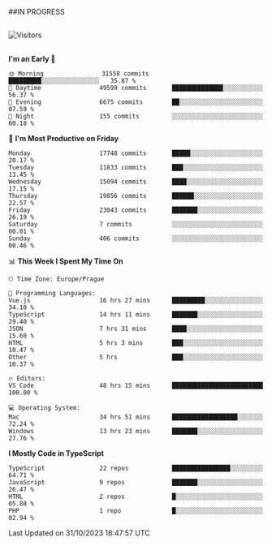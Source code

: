 ##IN PROGRESS
##
![Visitors](https://komarev.com/ghpvc/?username=petrbui&style=for-the-badge&label=Visitors+👀)



##
<!--
[![My GitHub stats](https://github-readme-stats.vercel.app/api?username=petrbui&theme=github_dark)](https://github.com/anuraghazra/github-readme-stats)

[![My wakatime stats](https://github-readme-stats.vercel.app/api/wakatime?username=petrbui&theme=github_dark)](https://github.com/anuraghazra/github-readme-stats)
-->
<!--START_SECTION:waka-->
**I'm an Early 🐤** 

```text
🌞 Morning                31558 commits       █████████░░░░░░░░░░░░░░░░   35.87 % 
🌆 Daytime                49599 commits       ██████████████░░░░░░░░░░░   56.37 % 
🌃 Evening                6675 commits        ██░░░░░░░░░░░░░░░░░░░░░░░   07.59 % 
🌙 Night                  155 commits         ░░░░░░░░░░░░░░░░░░░░░░░░░   00.18 % 
```
📅 **I'm Most Productive on Friday** 

```text
Monday                   17748 commits       █████░░░░░░░░░░░░░░░░░░░░   20.17 % 
Tuesday                  11833 commits       ███░░░░░░░░░░░░░░░░░░░░░░   13.45 % 
Wednesday                15094 commits       ████░░░░░░░░░░░░░░░░░░░░░   17.15 % 
Thursday                 19856 commits       ██████░░░░░░░░░░░░░░░░░░░   22.57 % 
Friday                   23043 commits       ███████░░░░░░░░░░░░░░░░░░   26.19 % 
Saturday                 7 commits           ░░░░░░░░░░░░░░░░░░░░░░░░░   00.01 % 
Sunday                   406 commits         ░░░░░░░░░░░░░░░░░░░░░░░░░   00.46 % 
```


📊 **This Week I Spent My Time On** 

```text
🕑︎ Time Zone: Europe/Prague

💬 Programming Languages: 
Vue.js                   16 hrs 27 mins      █████████░░░░░░░░░░░░░░░░   34.10 % 
TypeScript               14 hrs 11 mins      ███████░░░░░░░░░░░░░░░░░░   29.40 % 
JSON                     7 hrs 31 mins       ████░░░░░░░░░░░░░░░░░░░░░   15.60 % 
HTML                     5 hrs 3 mins        ███░░░░░░░░░░░░░░░░░░░░░░   10.47 % 
Other                    5 hrs               ███░░░░░░░░░░░░░░░░░░░░░░   10.37 % 

🔥 Editors: 
VS Code                  48 hrs 15 mins      █████████████████████████   100.00 % 

💻 Operating System: 
Mac                      34 hrs 51 mins      ██████████████████░░░░░░░   72.24 % 
Windows                  13 hrs 23 mins      ███████░░░░░░░░░░░░░░░░░░   27.76 % 
```

**I Mostly Code in TypeScript** 

```text
TypeScript               22 repos            ████████████████░░░░░░░░░   64.71 % 
JavaScript               9 repos             ███████░░░░░░░░░░░░░░░░░░   26.47 % 
HTML                     2 repos             █░░░░░░░░░░░░░░░░░░░░░░░░   05.88 % 
PHP                      1 repo              █░░░░░░░░░░░░░░░░░░░░░░░░   02.94 % 
```




 Last Updated on 31/10/2023 18:47:57 UTC
<!--END_SECTION:waka-->
